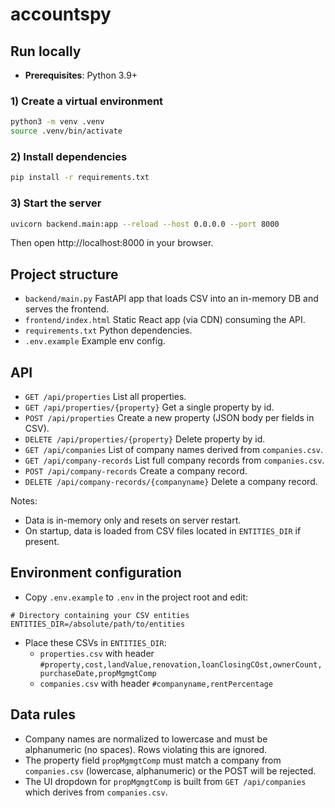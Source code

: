 # accountspy

## Run locally

- **Prerequisites**: Python 3.9+

### 1) Create a virtual environment

```bash
python3 -m venv .venv
source .venv/bin/activate
```

### 2) Install dependencies

```bash
pip install -r requirements.txt
```

### 3) Start the server

```bash
uvicorn backend.main:app --reload --host 0.0.0.0 --port 8000
```

Then open http://localhost:8000 in your browser.

## Project structure

- `backend/main.py` FastAPI app that loads CSV into an in-memory DB and serves the frontend.
- `frontend/index.html` Static React app (via CDN) consuming the API.
- `requirements.txt` Python dependencies.
- `.env.example` Example env config.

## API

- `GET /api/properties` List all properties.
- `GET /api/properties/{property}` Get a single property by id.
- `POST /api/properties` Create a new property (JSON body per fields in CSV).
- `DELETE /api/properties/{property}` Delete property by id.
- `GET /api/companies` List of company names derived from `companies.csv`.
- `GET /api/company-records` List full company records from `companies.csv`.
- `POST /api/company-records` Create a company record.
- `DELETE /api/company-records/{companyname}` Delete a company record.

Notes:

- Data is in-memory only and resets on server restart.
- On startup, data is loaded from CSV files located in `ENTITIES_DIR` if present.

## Environment configuration

- Copy `.env.example` to `.env` in the project root and edit:

```
# Directory containing your CSV entities
ENTITIES_DIR=/absolute/path/to/entities
```

- Place these CSVs in `ENTITIES_DIR`:
  - `properties.csv` with header `#property,cost,landValue,renovation,loanClosingCOst,ownerCount,purchaseDate,propMgmgtComp`
  - `companies.csv` with header `#companyname,rentPercentage`

## Data rules

- Company names are normalized to lowercase and must be alphanumeric (no spaces). Rows violating this are ignored.
- The property field `propMgmgtComp` must match a company from `companies.csv` (lowercase, alphanumeric) or the POST will be rejected.
- The UI dropdown for `propMgmgtComp` is built from `GET /api/companies` which derives from `companies.csv`.